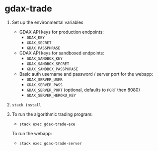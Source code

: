 # gdax-trade

1. Set up the environmental variables
    * GDAX API keys for production endpoints:
        * `GDAX_KEY`
        * `GDAX_SECRET`
        * `GDAX_PASSPHRASE`
    * GDAX API keys for sandboxed endpoints:
        * `GDAX_SANDBOX_KEY`
        * `GDAX_SANDBOX_SECRET`
        * `GDAX_SANDBOX_PASSPHRASE`
    * Basic auth username and password / server port for the webapp:
        * `GDAX_SERVER_USER`
        * `GDAX_SERVER_PASS`
        * `GDAX_SERVER_PORT` (optional, defaults to `PORT` then 8080)
        * `GDAX_SERVER_HEROKU_KEY`
2. `stack install`
3. To run the algorithmic trading program:
    * `stack exec gdax-trade-exe`

   To run the webapp:
    * `stack exec gdax-trade-server`